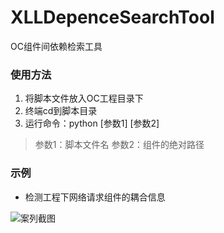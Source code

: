 # XLLDepenceSearchTool
OC组件间依赖检索工具

### 使用方法
1. 将脚本文件放入OC工程目录下
2. 终端cd到脚本目录
3. 运行命令：python [参数1] [参数2]
> 参数1：脚本文件名
> 参数2：组件的绝对路径

### 示例
- 检测工程下网络请求组件的耦合信息

![案列截图](https://upload-images.jianshu.io/upload_images/5244645-fcb662f6204205e8.jpg?imageMogr2/auto-orient/strip%7CimageView2/2/w/500)
